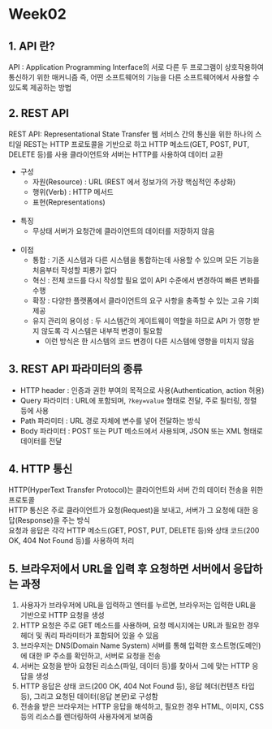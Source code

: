# Week02

## 1. API 란?

   API :  Application Programming Interface의 
   서로 다른 두 프로그램이 상호작용하여 통신하기 위한 매커니즘
   즉, 어떤 소프트웨어의 기능을 다른 소프트웨어에서 사용할 수 있도록 제공하는 방법

## 2. REST API
   REST API:  Representational State Transfer
   웹 서비스 간의 통신을 위한 하나의 스티일 
   REST는 HTTP 프로토콜을 기반으로 하고 HTTP 메소드(GET, POST, PUT, DELETE 등)를 사용
   클라이언트와 서버는 HTTP를 사용하여 데이터 교환  

- 구성
  - 자원(Resource) : URL (REST 에서 정보가의 가장 핵심적인 추상화)
  - 행위(Verb) : HTTP 메서드
  - 표현(Representations)  
    <br/>
- 특징
  - 무상태 
    서버가 요청간에 클라이언트의 데이터를 저장하지 않음  
    <br/>
- 이점
  - 통합 : 기존 시스템과 다른 시스템을 통합하는데 사용할 수 있으며 모든 기능을 처음부터 작성할 피룡가 없다
  - 혁신 : 전체 코드를 다시 작성할 필요 없이 API 수준에서 변경하여 빠른 변화를 수행
  - 확장 : 다양한 플랫폼에서 클라이언트의 요구 사항을 충족할 수 있는 고유 기회 제공
  - 유지 관리의 용이성 : 두 시스템간의 게이트웨이 역할을 하므로 API 가 영항 받지 않도록 각 시스템은 내부적 변경이 필요함  
    - 이런 방식은 한 시스템의 코드 변경이 다른 시스템에 영향을 미치지 않음  


## 3. REST API 파라미터의 종류

 - HTTP header : 인증과 권한 부여의 목적으로 사용(Authentication, action 허용)
 - Query 파라미터 : URL에 포함되며, `?key=value` 형태로 전달, 주로 필터링, 정렬 등에 사용
 - Path 파라미터 : URL 경로 자체에 변수를 넣어 전달하는 방식
 - Body 파라미터 : POST 또는 PUT 메소드에서 사용되며, JSON 또는 XML 형태로 데이터를 전달

## 4. HTTP 통신
   HTTP(HyperText Transfer Protocol)는 클라이언트와 서버 간의 데이터 전송을 위한 프로토콜  
   HTTP 통신은 주로 클라이언트가 요청(Request)을 보내고, 서버가 그 요청에 대한 응답(Response)을 주는 방식  
   요청과 응답은 각각 HTTP 메소드(GET, POST, PUT, DELETE 등)와 상태 코드(200 OK, 404 Not Found 등)를 사용하여 처리

## 5. 브라우저에서 URL을 입력 후 요청하면 서버에서 응답하는 과정  
   1. 사용자가 브라우저에 URL을 입력하고 엔터를 누르면, 브라우저는 입력한 URL을 기반으로 HTTP 요청을 생성
   2. HTTP 요청은 주로 GET 메소드를 사용하며, 요청 메시지에는 URL과 필요한 경우 헤더 및 쿼리 파라미터가 포함되어 있을 수 있음
   3. 브라우저는 DNS(Domain Name System) 서버를 통해 입력한 호스트명(도메인)에 대한 IP 주소를 확인하고, 서버로 요청을 전송
   4. 서버는 요청을 받아 요청된 리소스(파일, 데이터 등)를 찾아서 그에 맞는 HTTP 응답을 생성
   5. HTTP 응답은 상태 코드(200 OK, 404 Not Found 등), 응답 헤더(컨텐츠 타입 등), 그리고 요청된 데이터(응답 본문)로 구성함
   6. 전송을 받은 브라우저는 HTTP 응답을 해석하고, 필요한 경우 HTML, 이미지, CSS 등의 리소스를 렌더링하여 사용자에게 보여줌